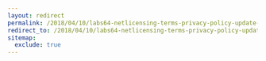 ```yaml
---
layout: redirect
permalink: /2018/04/10/labs64-netlicensing-terms-privacy-policy-update-gdpr
redirect_to: /2018/04/10/labs64-netlicensing-terms-privacy-policy-update-gdpr/
sitemap:
  exclude: true
---
```

